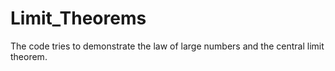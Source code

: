 # Limit_Theorems
The code tries to demonstrate the law of large numbers and the central limit theorem. 
